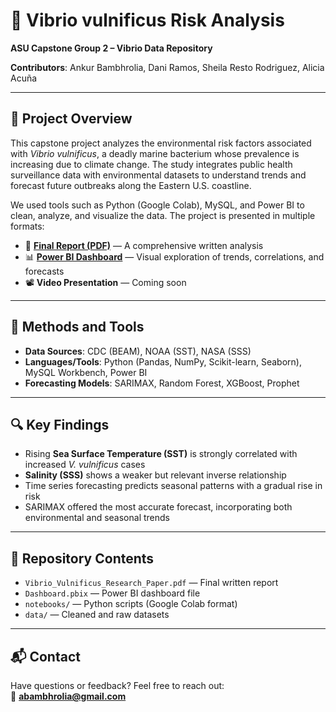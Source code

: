 # 🌊 Vibrio vulnificus Risk Analysis  
**ASU Capstone Group 2 – Vibrio Data Repository**

**Contributors**: Ankur Bambhrolia, Dani Ramos, Sheila Resto Rodriguez, Alicia Acuña  

---

## 📌 Project Overview  
This capstone project analyzes the environmental risk factors associated with *Vibrio vulnificus*, a deadly marine bacterium whose prevalence is increasing due to climate change. The study integrates public health surveillance data with environmental datasets to understand trends and forecast future outbreaks along the Eastern U.S. coastline.

We used tools such as Python (Google Colab), MySQL, and Power BI to clean, analyze, and visualize the data. The project is presented in multiple formats:

- 📄 **[Final Report (PDF)](./Vibrio_Vulnificus_Research_Paper.pdf)** — A comprehensive written analysis  
- 📊 **[Power BI Dashboard](./Vibrio_Dashboard.pbix)** — Visual exploration of trends, correlations, and forecasts  
- 📽️ **Video Presentation** — Coming soon  

---

## 🧪 Methods and Tools  
- **Data Sources**: CDC (BEAM), NOAA (SST), NASA (SSS)  
- **Languages/Tools**: Python (Pandas, NumPy, Scikit-learn, Seaborn), MySQL Workbench, Power BI  
- **Forecasting Models**: SARIMAX, Random Forest, XGBoost, Prophet  

---

## 🔍 Key Findings  
- Rising **Sea Surface Temperature (SST)** is strongly correlated with increased *V. vulnificus* cases  
- **Salinity (SSS)** shows a weaker but relevant inverse relationship  
- Time series forecasting predicts seasonal patterns with a gradual rise in risk  
- SARIMAX offered the most accurate forecast, incorporating both environmental and seasonal trends  

---

## 📂 Repository Contents  
- `Vibrio_Vulnificus_Research_Paper.pdf` — Final written report  
- `Dashboard.pbix` — Power BI dashboard file  
- `notebooks/` — Python scripts (Google Colab format)  
- `data/` — Cleaned and raw datasets  

---

## 📬 Contact  
Have questions or feedback? Feel free to reach out:  
📧 **abambhrolia@gmail.com**
